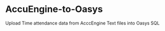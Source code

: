 AccuEngine-to-Oasys
===================

Upload Time attendance data from AcccEngine Text files into Oasys SQL